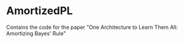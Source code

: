 # AmortizedPL
Contains the code for the paper "One Architecture to Learn Them All: Amortizing Bayes' Rule"
